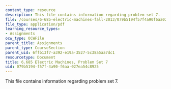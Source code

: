 ```yaml
---
content_type: resource
description: This file contains information regarding problem set 7.
file: /courses/6-685-electric-machines-fall-2013/079b5194f57f4a90f6aa027ea54c8925_MIT6_685F13_ps07.pdf
file_type: application/pdf
learning_resource_types:
- Assignments
ocw_type: OCWFile
parent_title: Assignments
parent_type: CourseSection
parent_uid: 6ffb13f7-a392-e19a-3527-5c38a5aa7dc1
resourcetype: Document
title: 6.685 Electric Machines, Problem Set 7
uid: 079b5194-f57f-4a90-f6aa-027ea54c8925
---
```

This file contains information regarding problem set 7.

